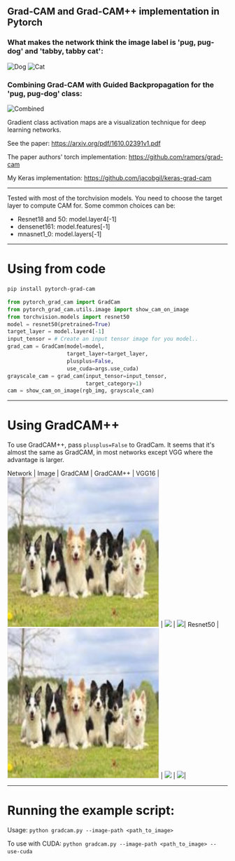 ## Grad-CAM and Grad-CAM++ implementation in Pytorch ##

### What makes the network think the image label is 'pug, pug-dog' and 'tabby, tabby cat':
![Dog](https://github.com/jacobgil/pytorch-grad-cam/blob/master/examples/dog.jpg?raw=true) ![Cat](https://github.com/jacobgil/pytorch-grad-cam/blob/master/examples/cat.jpg?raw=true)

### Combining Grad-CAM with Guided Backpropagation for the 'pug, pug-dog' class:
![Combined](https://github.com/jacobgil/pytorch-grad-cam/blob/master/examples/cam_gb_dog.jpg?raw=true)

Gradient class activation maps are a visualization technique for deep learning networks.

See the paper: https://arxiv.org/pdf/1610.02391v1.pdf

The paper authors' torch implementation: https://github.com/ramprs/grad-cam

My Keras implementation: https://github.com/jacobgil/keras-grad-cam


----------

Tested with most of the torchvision models.
You need to choose the target layer to compute CAM for.
Some common choices can be:
- Resnet18 and 50: model.layer4[-1]
- densenet161: model.features[-1]
- mnasnet1_0: model.layers[-1]

----------

# Using from code

`pip install pytorch-grad-cam`

```python
from pytorch_grad_cam import GradCam
from pytorch_grad_cam.utils.image import show_cam_on_image
from torchvision.models import resnet50
model = resnet50(pretrained=True)
target_layer = model.layer4[-1]
input_tensor = # Create an input tensor image for you model..
grad_cam = GradCam(model=model, 
                   target_layer=target_layer,
                   plusplus=False,
                   use_cuda=args.use_cuda)
grayscale_cam = grad_cam(input_tensor=input_tensor, 
                         target_category=1)
cam = show_cam_on_image(rgb_img, grayscale_cam)
```

----------

# Using GradCAM++

To use GradCAM++, pass 
`plusplus=False` to GradCam.
It seems that it's almost the same as GradCAM, in
most networks except VGG where the advantage is larger.

Network | Image | GradCAM  |  GradCAM++ |
VGG16 | ![](examples/dogs.png) | ![](examples/dogs_gradcam_vgg16.png)  |  ![](examples/dogs_gradcam++_vgg16.png)|
Resnet50 | ![](examples/dogs.png) | ![](examples/dogs_gradcam_resnet50.png)  |  ![](examples/dogs_gradcam++_resnet50.png)|


----------

# Running the example script:

Usage: `python gradcam.py --image-path <path_to_image>`

To use with CUDA:
`python gradcam.py --image-path <path_to_image> --use-cuda`